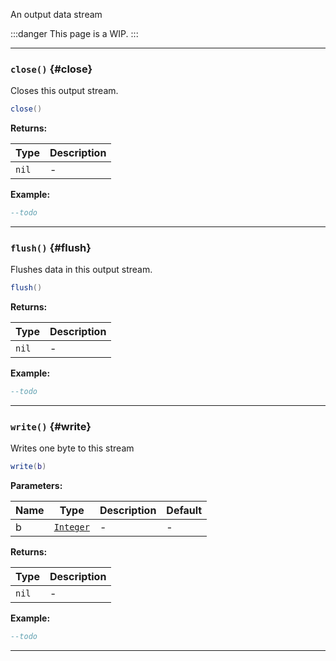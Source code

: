 An output data stream

:::danger
This page is a WIP.
:::

---

### <code>close()</code> \{#close}

Closes this output stream.

```lua
close()
```

**Returns:**

| Type             | Description |
| ---------------- | ----------- |
| <code>nil</code> | -           |

**Example:**

```lua
--todo
```

---

### <code>flush()</code> \{#flush}

Flushes data in this output stream.

```lua
flush()
```

**Returns:**

| Type             | Description |
| ---------------- | ----------- |
| <code>nil</code> | -           |

**Example:**

```lua
--todo
```

---

### <code>write()</code> \{#write}

Writes one byte to this stream

```lua
write(b)
```

**Parameters:**

| Name | Type                                             | Description | Default |
| ---- | ------------------------------------------------ | ----------- | ------- |
| b    | <code>[Integer](/tutorials/types/Numbers)</code> | -           | -       |

**Returns:**

| Type             | Description |
| ---------------- | ----------- |
| <code>nil</code> | -           |

**Example:**

```lua
--todo
```

---
